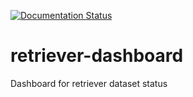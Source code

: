 [![Documentation Status](https://readthedocs.org/projects/retrieverdash/badge/?version=latest)](https://retrieverdash.readthedocs.io/?badge=latest)
# retriever-dashboard

Dashboard for retriever dataset status
